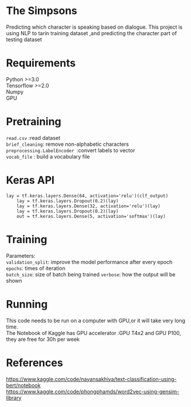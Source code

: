 # The Simpsons
Predicting which character is speaking based on dialogue. 
This project is using NLP to tarin training dataset ,and predicting the character part of testing dataset

# Requirements
Python >=3.0<br />
Tensorflow >=2.0<br />
Numpy <br/>
GPU <br/>

# Pretraining
```read.csv``` :read dataset<br />
```brief_cleaning```: remove non-alphabetic characters
```preprocessing.LabelEncoder ```:convert labels to vector<br />
```vocab_file``` : build a vocabulary file

# Keras API

```
lay = tf.keras.layers.Dense(64, activation='relu')(clf_output)
    lay = tf.keras.layers.Dropout(0.2)(lay)
    lay = tf.keras.layers.Dense(32, activation='relu')(lay)
    lay = tf.keras.layers.Dropout(0.2)(lay)
    out = tf.keras.layers.Dense(5, activation='softmax')(lay)
```

# Training
Parameters: <br />
```validation_split```: improve the model performance after every epoch<br />
```epochs```: times of iteration <br />
```batch_size```: size of batch being trained
```verbose```: how the output will be shown


# Running
This code needs to be run on a computer with GPU,or it will take very long time.<br />
The Notebook of Kaggle has GPU accelerator :GPU T4x2 and GPU P100, they are free for 30h per week


# References
https://www.kaggle.com/code/nayansakhiya/text-classification-using-bert/notebook</br>
https://www.kaggle.com/code/phongphamds/word2vec-using-gensim-library
